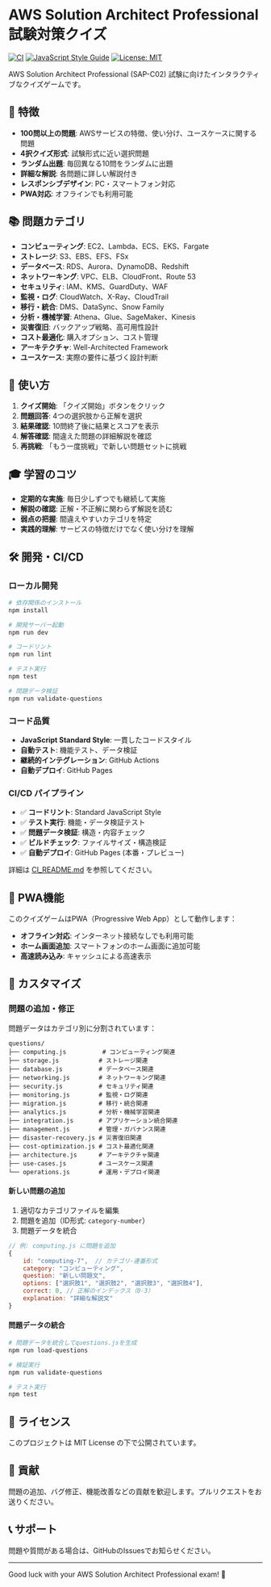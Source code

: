 # AWS Solution Architect Professional 試験対策クイズ

[![CI](https://github.com/[username]/[repository]/actions/workflows/ci.yml/badge.svg)](https://github.com/[username]/[repository]/actions/workflows/ci.yml)
[![JavaScript Style Guide](https://img.shields.io/badge/code_style-standard-brightgreen.svg)](https://standardjs.com)
[![License: MIT](https://img.shields.io/badge/License-MIT-yellow.svg)](https://opensource.org/licenses/MIT)

AWS Solution Architect Professional (SAP-C02) 試験に向けたインタラクティブなクイズゲームです。

## 🎯 特徴

- **100問以上の問題**: AWSサービスの特徴、使い分け、ユースケースに関する問題
- **4択クイズ形式**: 試験形式に近い選択問題
- **ランダム出題**: 毎回異なる10問をランダムに出題
- **詳細な解説**: 各問題に詳しい解説付き
- **レスポンシブデザイン**: PC・スマートフォン対応
- **PWA対応**: オフラインでも利用可能

## 📚 問題カテゴリ

- **コンピューティング**: EC2、Lambda、ECS、EKS、Fargate
- **ストレージ**: S3、EBS、EFS、FSx
- **データベース**: RDS、Aurora、DynamoDB、Redshift
- **ネットワーキング**: VPC、ELB、CloudFront、Route 53
- **セキュリティ**: IAM、KMS、GuardDuty、WAF
- **監視・ログ**: CloudWatch、X-Ray、CloudTrail
- **移行・統合**: DMS、DataSync、Snow Family
- **分析・機械学習**: Athena、Glue、SageMaker、Kinesis
- **災害復旧**: バックアップ戦略、高可用性設計
- **コスト最適化**: 購入オプション、コスト管理
- **アーキテクチャ**: Well-Architected Framework
- **ユースケース**: 実際の要件に基づく設計判断

## 🚀 使い方

1. **クイズ開始**: 「クイズ開始」ボタンをクリック
2. **問題回答**: 4つの選択肢から正解を選択
3. **結果確認**: 10問終了後に結果とスコアを表示
4. **解答確認**: 間違えた問題の詳細解説を確認
5. **再挑戦**: 「もう一度挑戦」で新しい問題セットに挑戦

## 🎓 学習のコツ

- **定期的な実施**: 毎日少しずつでも継続して実施
- **解説の確認**: 正解・不正解に関わらず解説を読む
- **弱点の把握**: 間違えやすいカテゴリを特定
- **実践的理解**: サービスの特徴だけでなく使い分けを理解

## 🛠 開発・CI/CD

### ローカル開発

```bash
# 依存関係のインストール
npm install

# 開発サーバー起動
npm run dev

# コードリント
npm run lint

# テスト実行
npm test

# 問題データ検証
npm run validate-questions
```

### コード品質

- **JavaScript Standard Style**: 一貫したコードスタイル
- **自動テスト**: 機能テスト、データ検証
- **継続的インテグレーション**: GitHub Actions
- **自動デプロイ**: GitHub Pages

### CI/CD パイプライン

- ✅ **コードリント**: Standard JavaScript Style
- ✅ **テスト実行**: 機能・データ検証テスト
- ✅ **問題データ検証**: 構造・内容チェック
- ✅ **ビルドチェック**: ファイルサイズ・構造検証
- ✅ **自動デプロイ**: GitHub Pages (本番・プレビュー)

詳細は [CI_README.md](./CI_README.md) を参照してください。

## 📱 PWA機能

このクイズゲームはPWA（Progressive Web App）として動作します：

- **オフライン対応**: インターネット接続なしでも利用可能
- **ホーム画面追加**: スマートフォンのホーム画面に追加可能
- **高速読み込み**: キャッシュによる高速表示

## 🔧 カスタマイズ

### 問題の追加・修正

問題データはカテゴリ別に分割されています：

```
questions/
├── computing.js          # コンピューティング関連
├── storage.js           # ストレージ関連
├── database.js          # データベース関連
├── networking.js        # ネットワーキング関連
├── security.js          # セキュリティ関連
├── monitoring.js        # 監視・ログ関連
├── migration.js         # 移行・統合関連
├── analytics.js         # 分析・機械学習関連
├── integration.js       # アプリケーション統合関連
├── management.js        # 管理・ガバナンス関連
├── disaster-recovery.js # 災害復旧関連
├── cost-optimization.js # コスト最適化関連
├── architecture.js      # アーキテクチャ関連
├── use-cases.js         # ユースケース関連
└── operations.js        # 運用・デプロイ関連
```

#### 新しい問題の追加

1. 適切なカテゴリファイルを編集
2. 問題を追加（ID形式: `category-number`）
3. 問題データを統合

```javascript
// 例: computing.js に問題を追加
{
    id: "computing-7",  // カテゴリ-連番形式
    category: "コンピューティング",
    question: "新しい問題文",
    options: ["選択肢1", "選択肢2", "選択肢3", "選択肢4"],
    correct: 0, // 正解のインデックス（0-3）
    explanation: "詳細な解説文"
}
```

#### 問題データの統合

```bash
# 問題データを統合してquestions.jsを生成
npm run load-questions

# 検証実行
npm run validate-questions

# テスト実行
npm test
```

## 📄 ライセンス

このプロジェクトは MIT License の下で公開されています。

## 🤝 貢献

問題の追加、バグ修正、機能改善などの貢献を歓迎します。プルリクエストをお送りください。

## 📞 サポート

問題や質問がある場合は、GitHubのIssuesでお知らせください。

---

Good luck with your AWS Solution Architect Professional exam! 🎉
